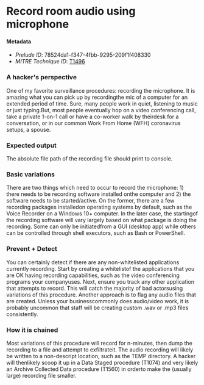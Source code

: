 
# Record room audio using microphone

#### Metadata

- *Prelude ID*: 78524da1-f347-4fbb-9295-209f1f408330
- *MITRE Technique ID*: [T1496](https://attack.mitre.org/techniques/T1496/)

### A hacker's perspective

One of my favorite surveillance procedures: recording the microphone. It is amazing what you can pick up by recordingthe mic of a computer for an extended period of time. Sure, many people work in quiet, listening to music or just typing.But, most people eventually hop on a video conferencing call, take a private 1-on-1 call or have a co-worker walk by theirdesk for a conversation, or in our common Work From Home (WFH) coronavirus setups, a spouse.

### Expected output

The absolute file path of the recording file should print to console.

### Basic variations

There are two things which need to occur to record the microphone: 1) there needs to be recording software installed onthe computer and 2) the software needs to be started/active. On the former, there are a few recording packages installedon operating systems by default, such as the Voice Recorder on a Windows 10+ computer. In the later case, the startingof the recording software will vary largely based on what package is doing the recording. Some can only be initiatedfrom a GUI (desktop app) while others can be controlled through shell executors, such as Bash or PowerShell.

### Prevent + Detect

You can certainly detect if there are any non-whitelisted applications currently recording. Start by creating a whitelistof the applications that you are OK having recording capabilities, such as the video conferencing programs your companyuses. Next, ensure you track any other application that attempts to record. This will catch the majority of bad actorsusing variations of this procedure. Another approach is to flag any audio files that are created. Unless your businesscommonly does audio/video work, it is probably uncommon that staff will be creating custom .wav or .mp3 files consistently.

### How it is chained

Most variations of this procedure will record for n-minutes, then dump the recording to a file and attempt to exfiltrateit. The audio recording will likely be written to a non-descript location, such as the TEMP directory. A hacker will thenlikely scoop it up in a Data Staged procedure (T1074) and very likely an Archive Collected Data procedure (T1560) in orderto make the (usually large) recording file smaller.
